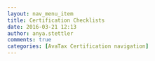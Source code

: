 ```yaml
---
layout: nav_menu_item
title: Certification Checklists
date: 2016-03-21 12:13
author: anya.stettler
comments: true
categories: [AvaTax Certification navigation]
---
```


